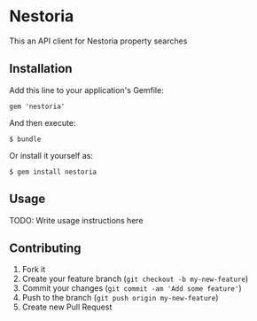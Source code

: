 # Nestoria

This an API client for Nestoria property searches

## Installation

Add this line to your application's Gemfile:

    gem 'nestoria'

And then execute:

    $ bundle

Or install it yourself as:

    $ gem install nestoria

## Usage

TODO: Write usage instructions here

## Contributing

1. Fork it
2. Create your feature branch (`git checkout -b my-new-feature`)
3. Commit your changes (`git commit -am 'Add some feature'`)
4. Push to the branch (`git push origin my-new-feature`)
5. Create new Pull Request
